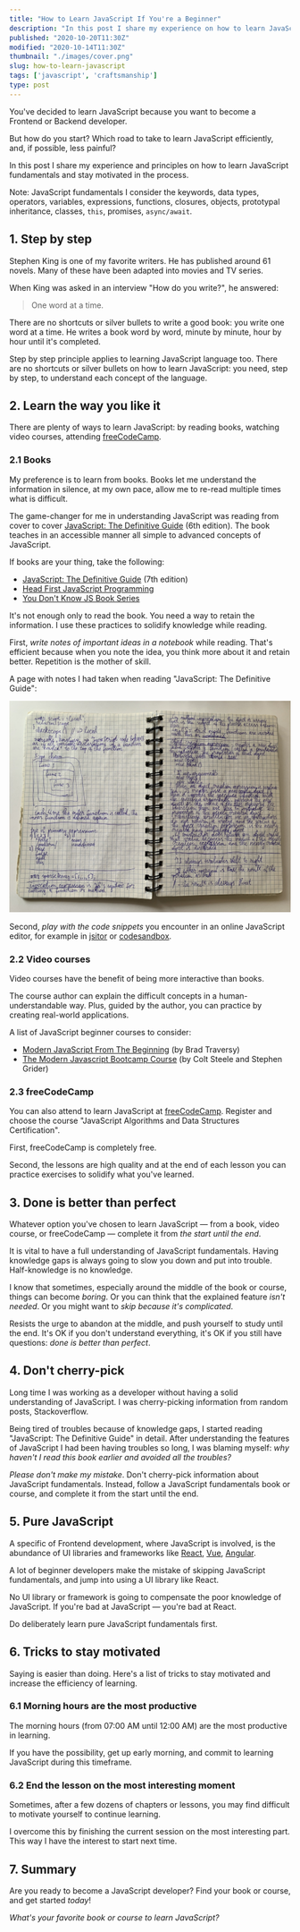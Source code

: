 ```yaml
---
title: "How to Learn JavaScript If You're a Beginner"
description: "In this post I share my experience on how to learn JavaScript efficiently and stay motivated in the process."
published: "2020-10-20T11:30Z"
modified: "2020-10-14T11:30Z"
thumbnail: "./images/cover.png"
slug: how-to-learn-javascript
tags: ['javascript', 'craftsmanship']
type: post
---
```


You've decided to learn JavaScript because you want to become a Frontend or Backend developer. 

But how do you start? Which road to take to learn JavaScript efficiently, and, if possible, less painful?  

In this post I share my experience and principles on how to learn JavaScript fundamentals and stay motivated in the process.  

Note: JavaScript fundamentals I consider the  keywords, data types, operators, variables, expressions, functions, closures, objects, prototypal inheritance, classes, `this`, promises, `async/await`.  

<Affiliate />

## 1. Step by step

Stephen King is one of my favorite writers. He has published around 61 novels. Many of these have been adapted into movies and TV series.  

When King was asked in an interview "How do you write?", he answered:

> One word at a time.

There are no shortcuts or silver bullets to write a good book: you write one word at a time. He writes a book word by word, minute by minute, hour by hour until it's completed.  

Step by step principle applies to learning JavaScript language too. There are no shortcuts or silver bullets on how to learn JavaScript: you need, step by step, to understand each concept of the language.  

## 2. Learn the way you like it

There are plenty of ways to learn JavaScript: by reading books, watching video courses, attending [freeCodeCamp](https://www.freecodecamp.org/learn).  

### 2.1 Books

My preference is to learn from books. Books let me understand the information in silence, at my own pace, allow me to re-read multiple times what is difficult.   

The game-changer for me in understanding JavaScript was reading from cover to cover [JavaScript: The Definitive Guide](https://www.amazon.com/JavaScript-Definitive-Guide-Activate-Guides/dp/0596805527) (6th edition). The book teaches in an accessible manner all simple to advanced concepts of JavaScript.  

If books are your thing, take the  following:

* [JavaScript: The Definitive Guide](https://www.amazon.com/JavaScript-Definitive-Most-Used-Programming-Language/dp/1491952024/) (7th edition)
* [Head First JavaScript Programming](https://www.amazon.com/Head-First-JavaScript-Programming-Brain-Friendly/dp/144934013X)
* [You Don't Know JS Book Series](https://www.amazon.com/gp/bookseries/B01N9EBP9V)

It's not enough only to read the book. You need a way to retain the information. I use these practices to solidify knowledge while reading.  

First, *write notes of important ideas in a notebook* while reading. That's efficient because when you note the idea, you think more about it and retain better. Repetition is the mother of skill.   

A page with notes I had taken when reading "JavaScript: The Definitive Guide":

![Writing notes when learning JavaScript](./images/notebook.jpg)

Second, *play with the code snippets* you encounter in an online JavaScript editor, for example in [jsitor](https://jsitor.com/) or [codesandbox](https://codesandbox.io/). 

### 2.2 Video courses

Video courses have the benefit of being more interactive than books.  

The course author can explain the difficult concepts in a human-understandable way. Plus, guided by the author, you can practice by creating real-world applications.  

A list of JavaScript beginner courses to consider:

* [Modern JavaScript From The Beginning](https://www.udemy.com/course/modern-javascript-from-the-beginning/) (by Brad Traversy)
* [The Modern Javascript Bootcamp Course](https://www.udemy.com/course/javascript-beginners-complete-tutorial/) (by Colt Steele and Stephen Grider)

### 2.3 freeCodeCamp

You can also attend to learn JavaScript at [freeCodeCamp](https://www.freecodecamp.org/learn). Register and choose the course "JavaScript Algorithms and Data Structures Certification". 

First, freeCodeCamp is completely free.  

Second, the lessons are high quality and at the end of each lesson you can practice exercises to solidify what you've learned.  

## 3. Done is better than perfect

Whatever option you've chosen to learn JavaScript &mdash; from a book, video course, or freeCodeCamp &mdash; complete it from *the start until the end*.  

It is vital to have a full understanding of JavaScript fundamentals. Having knowledge gaps is always going to slow you down and put into trouble. Half-knowledge is no knowledge.  

I know that sometimes, especially around the middle of the book or course, things can become *boring*. Or you can think that the explained feature *isn't needed*. Or you might want to *skip because it's complicated*. 

Resists the urge to abandon at the middle, and push yourself to study until the end. It's OK if you don't understand everything, it's OK if you still have questions: *done is better than perfect*.  

## 4. Don't cherry-pick

Long time I was working as a developer without having a solid understanding of JavaScript. I was cherry-picking information from random posts, Stackoverflow.  

Being tired of troubles because of knowledge gaps, I started reading "JavaScript: The Definitive Guide" in detail. After understanding the features of JavaScript I had been having troubles so long, I was blaming myself: *why haven't I read this book earlier and avoided all the troubles?*  

*Please don't make my mistake*. Don't cherry-pick information about JavaScript fundamentals. Instead, follow a JavaScript fundamentals book or course, and complete it from the start until the end.  

## 5. Pure JavaScript

A specific of Frontend development, where JavaScript is involved, is the abundance of UI libraries and frameworks like [React](https://reactjs.org/), [Vue](https://vuejs.org/), [Angular](https://angular.io/).  

A lot of beginner developers make the mistake of skipping JavaScript fundamentals, and jump into using a UI library like React.  

No UI library or framework is going to compensate the poor knowledge of JavaScript. If you're bad at JavaScript &mdash; you're bad at React. 

Do deliberately learn pure JavaScript fundamentals first.  

## 6. Tricks to stay motivated

Saying is easier than doing. Here's a list of tricks to stay motivated and increase the efficiency of learning.  

### 6.1 Morning hours are the most productive

The morning hours (from 07:00 AM until 12:00 AM) are the most productive in learning. 

If you have the possibility, get up early morning, and commit to learning JavaScript during this timeframe.  

### 6.2 End the lesson on the most interesting moment

Sometimes, after a few dozens of chapters or lessons, you may find difficult to motivate yourself to continue learning. 

I overcome this by finishing the current session on the most interesting part. This way I have the interest to start next time.  

## 7. Summary

Are you ready to become a JavaScript developer? Find your book or course, and get started *today*!

*What's your favorite book or course to learn JavaScript?*